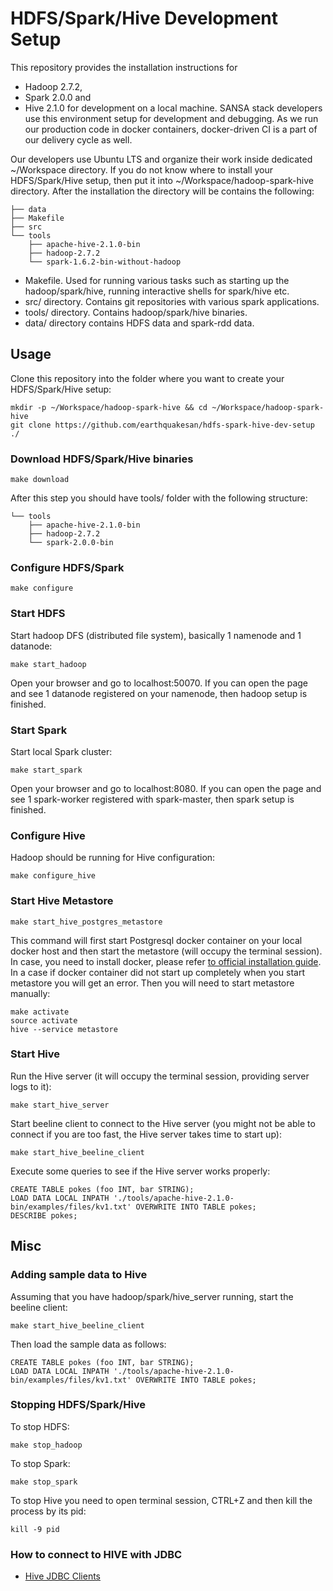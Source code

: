 # HDFS/Spark/Hive Development Setup

This repository provides the installation instructions for
* Hadoop 2.7.2,
* Spark 2.0.0 and
* Hive 2.1.0
for development on a local machine. SANSA stack developers use this environment setup for development and debugging. As we run our production code in docker containers, docker-driven CI is a part of our delivery cycle as well.

Our developers use Ubuntu LTS and organize their work inside dedicated ~/Workspace directory. If you do not know where to install your HDFS/Spark/Hive setup, then put it into ~/Workspace/hadoop-spark-hive directory. After the installation the directory will be contains the following:
```
├── data
├── Makefile
├── src
└── tools
    ├── apache-hive-2.1.0-bin
    ├── hadoop-2.7.2
    └── spark-1.6.2-bin-without-hadoop
```
* Makefile. Used for running various tasks such as starting up the hadoop/spark/hive, running interactive shells for spark/hive etc.
* src/ directory. Contains git repositories with various spark applications.
* tools/ directory. Contains hadoop/spark/hive binaries.
* data/ directory contains HDFS data and spark-rdd data.

## Usage

Clone this repository into the folder where you want to create your HDFS/Spark/Hive setup:
```
mkdir -p ~/Workspace/hadoop-spark-hive && cd ~/Workspace/hadoop-spark-hive
git clone https://github.com/earthquakesan/hdfs-spark-hive-dev-setup ./
```

### Download HDFS/Spark/Hive binaries

```
make download
```

After this step you should have tools/ folder with the following structure:
```
└── tools
    ├── apache-hive-2.1.0-bin
    ├── hadoop-2.7.2
    └── spark-2.0.0-bin
```

### Configure HDFS/Spark
```
make configure
```

### Start HDFS
Start hadoop DFS (distributed file system), basically 1 namenode and 1 datanode:
```
make start_hadoop
```

Open your browser and go to localhost:50070. If you can open the page and see 1 datanode registered on your namenode, then hadoop setup is finished.

### Start Spark
Start local Spark cluster:
```
make start_spark
```

Open your browser and go to localhost:8080. If you can open the page and see 1 spark-worker registered with spark-master, then spark setup is finished.

### Configure Hive
Hadoop should be running for Hive configuration:
```
make configure_hive
```

### Start Hive Metastore
```
make start_hive_postgres_metastore
```
This command will first start Postgresql docker container on your local docker host and then start the metastore (will occupy the terminal session). In case, you need to install docker, please refer [to official installation guide](https://docs.docker.com/engine/installation/). In a case if docker container did not start up completely when you start metastore you will get an error. Then you will need to start metastore manually:
```
make activate
source activate
hive --service metastore
```

### Start Hive
Run the Hive server (it will occupy the terminal session, providing server logs to it):
```
make start_hive_server
```

Start beeline client to connect to the Hive server (you might not be able to connect if you are too fast, the Hive server takes time to start up):
```
make start_hive_beeline_client
```

Execute some queries to see if the Hive server works properly:
```
CREATE TABLE pokes (foo INT, bar STRING);
LOAD DATA LOCAL INPATH './tools/apache-hive-2.1.0-bin/examples/files/kv1.txt' OVERWRITE INTO TABLE pokes;
DESCRIBE pokes;
```

## Misc

### Adding sample data to Hive

Assuming that you have hadoop/spark/hive_server running, start the beeline client:
```
make start_hive_beeline_client
```

Then load the sample data as follows:
```
CREATE TABLE pokes (foo INT, bar STRING);
LOAD DATA LOCAL INPATH './tools/apache-hive-2.1.0-bin/examples/files/kv1.txt' OVERWRITE INTO TABLE pokes;
```

### Stopping HDFS/Spark/Hive
To stop HDFS:
```
make stop_hadoop
```

To stop Spark:
```
make stop_spark
```

To stop Hive you need to open terminal session, CTRL+Z and then kill the process by its pid:
```
kill -9 pid
```

### How to connect to HIVE with JDBC
* [Hive JDBC Clients](https://cwiki.apache.org/confluence/display/Hive/HiveServer2+Clients#HiveServer2Clients-JDBC)
